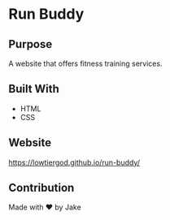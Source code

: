 # Run Buddy

## Purpose
A website that offers fitness training services.

## Built With
* HTML
* CSS

## Website
https://lowtiergod.github.io/run-buddy/

## Contribution
Made with ❤️ by Jake

